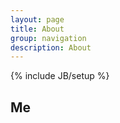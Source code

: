 ```yaml
---
layout: page
title: About
group: navigation
description: About
---
```

{% include JB/setup %}

## Me

